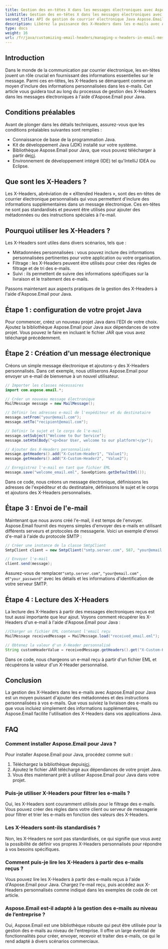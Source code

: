 ```yaml
---
title: Gestion des en-têtes X dans les messages électroniques avec Aspose.Email
linktitle: Gestion des en-têtes X dans les messages électroniques avec Aspose.Email
second_title: API de gestion de courrier électronique Java Aspose.Email
description: Libérez la puissance des X-Headers dans les e-mails avec Aspose.Email pour Java. Apprenez à gérer les métadonnées personnalisées et à améliorer le traitement des e-mails.
type: docs
weight: 16
url: /fr/java/customizing-email-headers/managing-x-headers-in-email-messages/
---
```


## Introduction

Dans le monde de la communication par courrier électronique, les en-têtes jouent un rôle crucial en fournissant des informations essentielles sur le message. Parmi ces en-têtes, les X-Headers se démarquent comme un moyen d'inclure des informations personnalisées dans les e-mails. Cet article vous guidera tout au long du processus de gestion des X-Headers dans les messages électroniques à l'aide d'Aspose.Email pour Java.

## Conditions préalables

Avant de plonger dans les détails techniques, assurez-vous que les conditions préalables suivantes sont remplies :

- Connaissance de base de la programmation Java.
- Kit de développement Java (JDK) installé sur votre système.
-  Bibliothèque Aspose.Email pour Java, que vous pouvez télécharger à partir de[ici](https://releases.aspose.com/email/java/).
- Environnement de développement intégré (IDE) tel qu'IntelliJ IDEA ou Eclipse.

## Que sont les X-Headers ?

Les X-Headers, abréviation de « eXtended Headers », sont des en-têtes de courrier électronique personnalisés qui vous permettent d'inclure des informations supplémentaires dans un message électronique. Ces en-têtes ne sont pas standardisés et peuvent être utilisés pour ajouter des métadonnées ou des instructions spéciales à l'e-mail.

## Pourquoi utiliser les X-Headers ?

Les X-Headers sont utiles dans divers scénarios, tels que :

- Métadonnées personnalisées : vous pouvez inclure des informations personnalisées pertinentes pour votre application ou votre organisation.
- Filtrage : les X-Headers peuvent être utilisés pour créer des règles de filtrage et de tri des e-mails.
- Suivi : ils permettent de suivre des informations spécifiques sur la livraison et le traitement des e-mails.

Passons maintenant aux aspects pratiques de la gestion des X-Headers à l'aide d'Aspose.Email pour Java.

## Étape 1 : configuration de votre projet Java

Pour commencer, créez un nouveau projet Java dans l'EDI de votre choix. Ajoutez la bibliothèque Aspose.Email pour Java aux dépendances de votre projet. Vous pouvez le faire en incluant le fichier JAR que vous avez téléchargé précédemment.

## Étape 2 : Création d'un message électronique

Créons un simple message électronique et ajoutons-y des X-Headers personnalisés. Dans cet exemple, nous utiliserons Aspose.Email pour envoyer un e-mail de bienvenue à un nouvel utilisateur.

```java
// Importer les classes nécessaires
import com.aspose.email.*;

// Créer un nouveau message électronique
MailMessage message = new MailMessage();

// Définir les adresses e-mail de l'expéditeur et du destinataire
message.setFrom("your@email.com");
message.setTo("recipient@email.com");

// Définir le sujet et le corps de l'e-mail
message.setSubject("Welcome to Our Service");
message.setHtmlBody("<p>Dear User, welcome to our platform!</p>");

// Ajouter des X-Headers personnalisés
message.getHeaders().add("X-Custom-Header1", "Value1");
message.getHeaders().add("X-Custom-Header2", "Value2");

// Enregistrez l'e-mail en tant que fichier EML
message.save("welcome_email.eml", SaveOptions.getDefaultEml());
```

Dans ce code, nous créons un message électronique, définissons les adresses de l'expéditeur et du destinataire, définissons le sujet et le corps et ajoutons des X-Headers personnalisés.

## Étape 3 : Envoi de l'e-mail

Maintenant que nous avons créé l'e-mail, il est temps de l'envoyer. Aspose.Email fournit des moyens simples d'envoyer des e-mails en utilisant différents serveurs et protocoles de messagerie. Voici un exemple d'envoi d'e-mail à l'aide du protocole SMTP :

```java
// Créer une instance de la classe SmtpClient
SmtpClient client = new SmtpClient("smtp.server.com", 587, "your@email.com", "your_password");

// Envoyer l'e-mail
client.send(message);
```

 Assurez-vous de remplacer`"smtp.server.com"`, `"your@email.com"` , et`"your_password"` avec les détails et les informations d'identification de votre serveur SMTP.

## Étape 4 : Lecture des X-Headers

La lecture des X-Headers à partir des messages électroniques reçus est tout aussi importante que leur ajout. Voyons comment récupérer les X-Headers d'un e-mail à l'aide d'Aspose.Email pour Java :

```java
//Charger un fichier EML contenant l'email reçu
MailMessage receivedMessage = MailMessage.load("received_email.eml");

// Obtenez la valeur d'un X-Header personnalisé
String customHeaderValue = receivedMessage.getHeaders().get("X-Custom-Header1");
```

Dans ce code, nous chargeons un e-mail reçu à partir d'un fichier EML et récupérons la valeur d'un X-Header personnalisé.

## Conclusion

La gestion des X-Headers dans les e-mails avec Aspose.Email pour Java est un moyen puissant d'ajouter des métadonnées et des instructions personnalisées à vos e-mails. Que vous suiviez la livraison des e-mails ou que vous incluiez simplement des informations supplémentaires, Aspose.Email facilite l'utilisation des X-Headers dans vos applications Java.

## FAQ

### Comment installer Aspose.Email pour Java ?

Pour installer Aspose.Email pour Java, procédez comme suit :
1.  Téléchargez la bibliothèque depuis[ici](https://releases.aspose.com/email/java/).
2. Ajoutez le fichier JAR téléchargé aux dépendances de votre projet Java.
3. Vous êtes maintenant prêt à utiliser Aspose.Email pour Java dans votre projet.

### Puis-je utiliser X-Headers pour filtrer les e-mails ?

Oui, les X-Headers sont couramment utilisés pour le filtrage des e-mails. Vous pouvez créer des règles dans votre client ou serveur de messagerie pour filtrer et trier les e-mails en fonction des valeurs des X-Headers.

### Les X-Headers sont-ils standardisés ?

Non, les X-Headers ne sont pas standardisés, ce qui signifie que vous avez la possibilité de définir vos propres X-Headers personnalisés pour répondre à vos besoins spécifiques.

### Comment puis-je lire les X-Headers à partir des e-mails reçus ?

Vous pouvez lire les X-Headers à partir des e-mails reçus à l'aide d'Aspose.Email pour Java. Chargez l'e-mail reçu, puis accédez aux X-Headers personnalisés comme indiqué dans les exemples de code de cet article.

### Aspose.Email est-il adapté à la gestion des e-mails au niveau de l’entreprise ?

Oui, Aspose.Email est une bibliothèque robuste qui peut être utilisée pour la gestion des e-mails au niveau de l'entreprise. Il offre un large éventail de fonctionnalités pour créer, envoyer, recevoir et traiter des e-mails, ce qui le rend adapté à divers scénarios commerciaux.